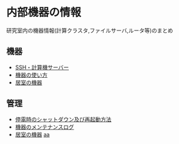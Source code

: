 # 内部機器の情報

研究室内の機器情報(計算クラスタ,ファイルサーバ,ルータ等)のまとめ

## 機器
- [SSH・計算機サーバー](https://github.com/mtbys-lab/intranet-clusters#内部計算機設定ガイド)
- [機器の使い方]()
- [居室の機器](https://github.com/mtbys-lab/Computer/tree/master/Room_machine)

## 管理
- [停電時のシャットダウン及び再起動方法](https://github.com/mtbys-lab/Event/tree/master/Blackout)
- [機器のメンテナンスログ](https://github.com/mtbys-lab/Event/tree/master/Maintenance)
- [居室の機器](https://github.com/mtbys-lab/Event/tree/master/Machine)
[aa](bb "cc")

